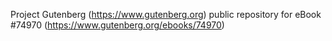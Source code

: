 Project Gutenberg (https://www.gutenberg.org) public repository for
eBook #74970 (https://www.gutenberg.org/ebooks/74970)
